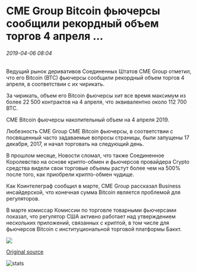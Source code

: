# CME Group Bitcoin фьючерсы сообщили рекордный объем торгов 4 апреля ...

###### 2019-04-06 08:04

Ведущий рынок деривативов Соединенных Штатов CME Group отметил, что его Bitcoin (BTC) фьючерсы сообщили рекордный объем торгов 4 апреля, в соответствии с их чирикать.

За чирикать, объем его Bitcoin фьючерсы хит все время максимум из более 22 500 контрактов на 4 апреля, что эквивалентно около 112 700 BTC.

CME Bitcoin фьючерсы накопительный объем на 4 апреля 2019.

Любезность CME Group CME Bitcoin фьючерсы, в соответствии с посвященный часто задаваемые вопросы страницы, были запущены 17 декабря, 2017, и начал торговать на следующий день.

В прошлом месяце, Новости сломал, что также Соединенное Королевство на основе крипто-обмен и фьючерсов провайдера Crypto средства видели свои торговые объемы растут более чем на 500% после того, как приобрели крипто-обмен чудище.

Как Коинтелеграф сообщил в марте, CME Group рассказал Business инсайдерской, что конечная сумма Bitcoin является проблемой для регуляторов.

В марте комиссар Комиссии по торговле товарными фьючерсами показал, что регулятор США активно работает над утверждением нескольких приложений, связанных с криптой, в том числе для фьючерсов Bitcoin с институциональной торговой платформы Баккт.

![](https://s3.cointelegraph.com/storage/uploads/view/67c2d5659b7cb39360cd0663021a3f87.jpg)

[Original source](https://cointelegraph.com/news/cme-group-bitcoin-futures-reported-record-trading-volume-on-april-4)

![stats](https://c.statcounter.com/11760860/0/a89fa40b/1/ "stats")